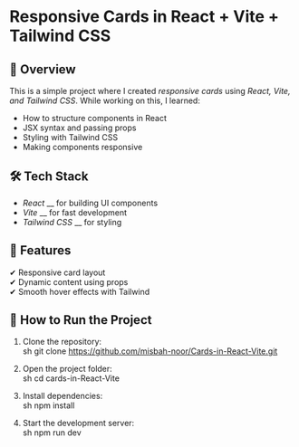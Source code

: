 # Responsive Cards in React + Vite + Tailwind CSS

## 🚀 Overview
This is a simple project where I created *responsive cards* using *React, Vite, and Tailwind CSS*. While working on this, I learned:
- How to structure components in React
- JSX syntax and passing props
- Styling with Tailwind CSS
- Making components responsive

## 🛠  Tech Stack
- *React* __ for building UI components
- *Vite* __ for fast development
- *Tailwind CSS* __ for styling

## 🎯 Features
✔ Responsive card layout  
✔ Dynamic content using props  
✔ Smooth hover effects with Tailwind  

## 🔧 How to Run the Project
1. Clone the repository:  
   sh
   git clone https://github.com/misbah-noor/Cards-in-React-Vite.git
   
2. Open the project folder:  
   sh
   cd cards-in-React-Vite
   
3. Install dependencies:  
   sh
   npm install
   
4. Start the development server:  
   sh
   npm run dev
   
